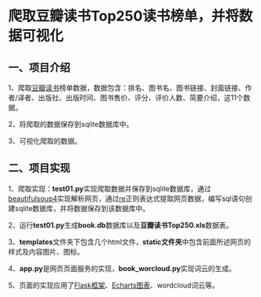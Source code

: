 # 爬取豆瓣读书Top250读书榜单，并将数据可视化

## 一、项目介绍

1、爬取[豆瓣读书](https://book.douban.com/top250?start=")榜单数据，数据包含：排名、图书名、图书链接、封面链接、作者/译者、出版社、出版时间、图书售价、评分、评价人数、简要介绍，这11个数据。

2、将爬取的数据保存到sqlite数据库中。

3、可视化爬取的数据。

## 二、项目实现

1、爬取实现：**test01.py**实现爬取数据并保存到sqlite数据库，通过[beautifulsoup4](https://beautifulsoup.readthedocs.io/zh_CN/v4.4.0/)实现解析网页，通过[re](https://www.runoob.com/regexp/regexp-syntax.html)正则表达式提取网页数据，编写sql语句创建sqlite数据库，并将数据保存到该数据库中。

2、运行**test01.py**生成**book.db**数据库以及**豆瓣读书Top250.xls**数据表。

3、**templates**文件夹下包含几个html文件，**static文件夹**中包含前面所述网页的样式及内容图片、图标。

4、**app.py**是网页页面服务的实现，**book_worcloud.py**实现词云的生成。

5、页面的实现应用了[Flask框架](https://flask.palletsprojects.com/en/1.1.x/)、[Echarts图表](https://echarts.apache.org/zh/index.html)、wordcloud词云等。
